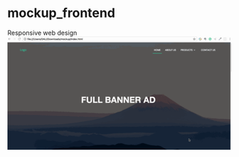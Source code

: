 # mockup_frontend
Responsive web design
![image](https://github.com/xiaohaixu/mockup_frontend/blob/master/responsive%20web.gif)
